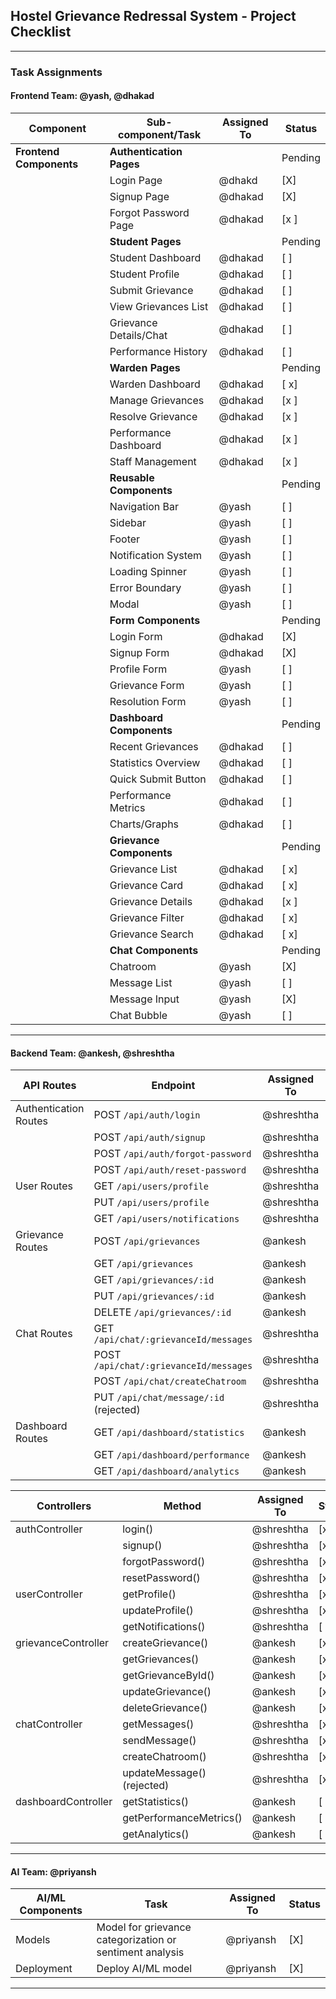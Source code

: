 

## **Hostel Grievance Redressal System - Project Checklist**

---

### **Task Assignments**

#### **Frontend Team: @yash, @dhakad**

| **Component**              | **Sub-component/Task**                    | **Assigned To**       | **Status** |
|----------------------------|-------------------------------------------|------------------------|------------|
| **Frontend Components**    | **Authentication Pages**                  |                        | Pending    |
|                            | Login Page                                | @dhakd                  | [X]        |
|                            | Signup Page                               | @dhakad                | [X]        |
|                            | Forgot Password Page                      | @dhakad                 | [x ]        |
|                            | **Student Pages**                         |                        | Pending    |
|                            | Student Dashboard                         | @dhakad                | [ ]        |
|                            | Student Profile                           | @dhakad                | [ ]        |
|                            | Submit Grievance                          | @dhakad                | [ ]        |
|                            | View Grievances List                      | @dhakad                  | [ ]        |
|                            | Grievance Details/Chat                    | @dhakad                | [ ]        |
|                            | Performance History                       | @dhakad                  | [ ]        |
|                            | **Warden Pages**                          |                        | Pending    |
|                            | Warden Dashboard                          | @dhakad                | [ x]        |
|                            | Manage Grievances                         | @dhakad                  | [x ]        |
|                            | Resolve Grievance                         | @dhakad                | [x ]        |
|                            | Performance Dashboard                     | @dhakad                  | [x ]        |
|                            | Staff Management                          | @dhakad                | [x ]        |
|                            | **Reusable Components**                   |                        | Pending    |
|                            | Navigation Bar                            | @yash                  | [ ]        |
|                            | Sidebar                                   | @yash                | [ ]        |
|                            | Footer                                    | @yash                  | [ ]        |
|                            | Notification System                       | @yash               | [ ]        |
|                            | Loading Spinner                           | @yash                  | [ ]        |
|                            | Error Boundary                            | @yash                | [ ]        |
|                            | Modal                                     | @yash                  | [ ]        |
|                            | **Form Components**                       |                        | Pending    |
|                            | Login Form                                | @dhakad                | [X]        |
|                            | Signup Form                               | @dhakad                  | [X]        |
|                            | Profile Form                              | @yash                | [ ]        |
|                            | Grievance Form                            | @yash                  | [ ]        |
|                            | Resolution Form                           | @yash                | [ ]        |
|                            | **Dashboard Components**                  |                        | Pending    |
|                            | Recent Grievances                         | @dhakad                  | [ ]        |
|                            | Statistics Overview                       | @dhakad                | [ ]        |
|                            | Quick Submit Button                       | @dhakad                  | [ ]        |
|                            | Performance Metrics                       | @dhakad                | [ ]        |
|                            | Charts/Graphs                             | @dhakad                  | [ ]        |
|                            | **Grievance Components**                  |                        | Pending    |
|                            | Grievance List                            | @dhakad               | [ x]        |
|                            | Grievance Card                            | @dhakad                  | [ x]        |
|                            | Grievance Details                         |@dhakad | [x ]        |
|                            | Grievance Filter                          | @dhakad                | [ x]        |
|                            | Grievance Search                          | @dhakad               | [ x]        |
|                            | **Chat Components**                       |                        | Pending    |
|                            | Chatroom                                  | @yash                  | [X]        |
|                            | Message List                              | @yash                | [ ]        |
|                            | Message Input                             | @yash                 | [X]        |
|                            | Chat Bubble                               | @yash               | [ ]        |

---

#### **Backend Team: @ankesh, @shreshtha**

| **API Routes**             | **Endpoint**                              | **Assigned To**       | **Status** |
|----------------------------|-------------------------------------------|------------------------|------------|
| Authentication Routes      | POST `/api/auth/login`                    | @shreshtha                | [x]        |
|                            | POST `/api/auth/signup`                   | @shreshtha                | [x]        |
|                            | POST `/api/auth/forgot-password`          | @shreshtha             | [x]        |
|                            | POST `/api/auth/reset-password`           | @shreshtha             | [x]        |
| User Routes                | GET `/api/users/profile`                  | @shreshtha             | [x]        |
|                            | PUT `/api/users/profile`                  | @shreshtha             | [x]        |
|                            | GET `/api/users/notifications`            | @shreshtha             | [ ]        |
| Grievance Routes           | POST `/api/grievances`                    | @ankesh                | [x]        |
|                            | GET `/api/grievances`                     | @ankesh                | [x]        |
|                            | GET `/api/grievances/:id`                 | @ankesh                | [x]        |
|                            | PUT `/api/grievances/:id`                 | @ankesh                | [x]        |
|                            | DELETE `/api/grievances/:id`              | @ankesh                | [x]        |
| Chat Routes                | GET `/api/chat/:grievanceId/messages`     | @shreshtha             | [x]        |
|                            | POST `/api/chat/:grievanceId/messages`    | @shreshtha             | [x]        |
|                            | POST `/api/chat/createChatroom`           | @shreshtha             | [x]        |
|                            | PUT `/api/chat/message/:id` (rejected)    | @shreshtha             | [x]        |
| Dashboard Routes           | GET `/api/dashboard/statistics`           | @ankesh                | [ ]        |
|                            | GET `/api/dashboard/performance`          | @ankesh                | [ ]        |
|                            | GET `/api/dashboard/analytics`            | @ankesh                | [ ]        |

| **Controllers**            | **Method**                                | **Assigned To**       | **Status** |
|----------------------------|-------------------------------------------|------------------------|------------|
| authController             | login()                                   | @shreshtha             | [x]        |
|                            | signup()                                  | @shreshtha             | [x]        |
|                            | forgotPassword()                          | @shreshtha             | [x]        |
|                            | resetPassword()                           | @shreshtha             | [x]        |
| userController             | getProfile()                              | @shreshtha             | [x]        |
|                            | updateProfile()                           | @shreshtha             | [x]        |
|                            | getNotifications()                        | @shreshtha             | [ ]        |
| grievanceController        | createGrievance()                         | @ankesh                | [x]        |
|                            | getGrievances()                           | @ankesh                | [x]        |
|                            | getGrievanceById()                        | @ankesh                | [x]        |
|                            | updateGrievance()                         | @ankesh                | [x]        |
|                            | deleteGrievance()                         | @ankesh                | [x]        |
| chatController             | getMessages()                             | @shreshtha             | [x]        |
|                            | sendMessage()                             | @shreshtha             | [x]        |
|                            | createChatroom()                          | @shreshtha             | [x]        |
|                            | updateMessage()      (rejected)           | @shreshtha             | [x]        |
| dashboardController        | getStatistics()                           | @ankesh                | [ ]        |
|                            | getPerformanceMetrics()                   | @ankesh                | [ ]        |
|                            | getAnalytics()                            | @ankesh                | [ ]        |

---

#### **AI Team: @priyansh**

| **AI/ML Components**       | **Task**                                  | **Assigned To**       | **Status** |
|----------------------------|-------------------------------------------|------------------------|------------|
| Models                     | Model for grievance categorization or sentiment analysis | @priyansh             | [X]        |
| Deployment                 | Deploy AI/ML model                        | @priyansh              | [X]        |

---
